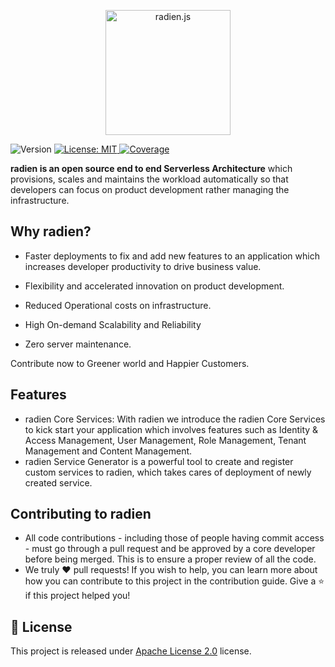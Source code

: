 <p align="center"><a href="https://rethink.de/technology-transformation/radien/#Main"><img src="https://www.radien.io/radien_logo_red.svg" alt="radien.js" width="200px"></a></p>


<!---
<h1  align="center">Welcome to Radien </h1>
-->

<p>
<img  alt="Version"  src="https://img.shields.io/badge/version-1.0-blue.svg?cacheSeconds=2592000"  />
<a  href="url"  target="_blank">
<img  alt="License: MIT"  src="https://img.shields.io/badge/License-MIT-yellow.svg"  />
<img  alt="Coverage"  src="https://img.shields.io/badge/coverage-90%25-green"  />
</a>
</p>


__radien is an open source end to end Serverless Architecture__  which provisions, scales and maintains the workload automatically so that developers can focus on product development rather managing the infrastructure.

## Why radien?

- Faster deployments to fix and add new features to an application which increases developer productivity to drive business value.
-  Flexibility and accelerated innovation on product development.
    
-  Reduced Operational costs on infrastructure.
    
-  High On-demand Scalability and Reliability
    
-   Zero server maintenance.

Contribute now to Greener world and Happier Customers.

<!---
### ✨ [Demo](https://rethink.de/technology-transformation/radien/#Main)
-->

## Features

- radien Core Services: With radien we introduce the radien Core Services to kick start your application which involves features such as Identity & Access Management, User Management, Role Management, Tenant Management and Content Management.
- radien Service Generator is a powerful tool to create and register custom services to radien, which takes cares of deployment of newly created service.



<!---  
## **Getting Started**
-   radien requires an AWS account with CodeCommitFullAccess
-   Configure AWS CLI and Create CodeCommit repo in AWS Codecommit
-   Clone the following repository and push it to CodeCommit in your target AWS account
    
    -   RadienInfrastructure
        
    -   RadienConfiguration
        
    -   radien
        
    -   radien-plugin-environment
  
After setting up the above requirements run the following scripts:
```sh

bin/deploy-macros.sh
bin/bootstrap.sh <StageName> <BranchName> <HostedZoneId> <InfrastructureRepo> <RadienRepository> <RadienPluginRepository> <ConfigurationRepository>
```

## Resources
[https://rethink.de/technology-transformation/radien/#Kunden](https://rethink.de/technology-transformation/radien/#Kunden "https://rethink.de/technology-transformation/radien/#Kunden")

## Author

👤 **Team re:think**

* LinkedIn: [@https:\/\/www.linkedin.com\/company\/re-think-innovation](https://linkedin.com/in/https:\/\/www.linkedin.com\/company\/re-think-innovation)

-->

## Contributing to radien

  -   All code contributions - including those of people having commit access - must go through a pull request and be approved by a core developer before being merged. This is to ensure a proper review of all the code.
 -   We truly ❤️ pull requests! If you wish to help, you can learn more about how you can contribute to this project in the contribution guide. Give a ⭐️ if this project helped you!

  

## 📝 License

  

This project is released under [Apache License 2.0](https://github.com/radien-org/radien-ce/blob/main/LICENSE) license.

<!---  
# radien

[![Quality Gate Status](https://sonar.radien.io/api/project_badges/measure?project=io.radien%3Aappframe&metric=alert_status)](https://sonar.radien.io/dashboard?id=io.radien%3Aappframe)

#TomEE Download page:
http://tomee.apache.org/download-ng.html

#TomEE 8.0.5 Download link: 
https://www.apache.org/dyn/closer.cgi/tomee/tomee-8.0.5/apache-tomee-8.0.5-plus.zip

-->
